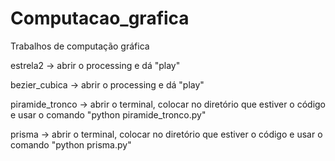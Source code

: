 # Computacao_grafica
Trabalhos de computação gráfica


estrela2 -> abrir o processing e dá "play"

bezier_cubica -> abrir o processing e dá "play"

piramide_tronco -> abrir o terminal, colocar no diretório que estiver o código e usar o comando "python piramide_tronco.py"

prisma -> abrir o terminal, colocar no diretório que estiver o código e usar o comando "python prisma.py"
